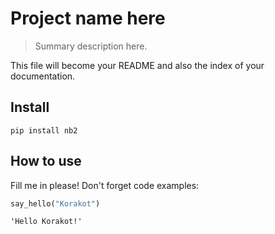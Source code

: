 # Project name here
> Summary description here.


This file will become your README and also the index of your documentation.

## Install

`pip install nb2`

## How to use

Fill me in please! Don't forget code examples:

```python
say_hello("Korakot")
```




    'Hello Korakot!'


